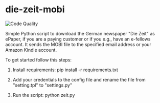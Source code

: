 die-zeit-mobi
========
![Code Quality](http://www.quantifiedcode.com/project/3567fc6a22ad4e0f8b8813cf040d65e6/badge.svg)

Simple Python script to download the German newspaper "Die Zeit" as ePaper, if you are a paying customer or if you e.g., have an e-fellows account. It sends the MOBI file to the specified email address or your Amazon Kindle account.

To get started follow this steps:

1. Install requirements: pip install -r requirements.txt

2. Add your credentials to the config file and rename the file from "setting.tpl" to "settings.py"

3. Run the script: python zeit.py

